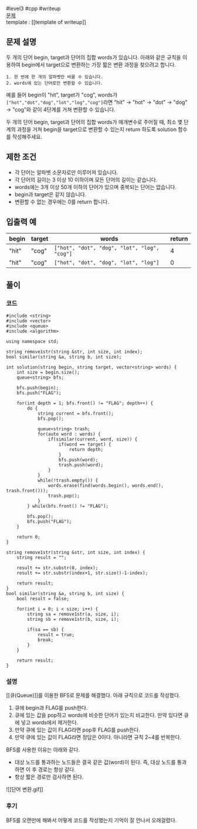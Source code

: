 
#level3 #cpp #writeup  
[문제](https://school.programmers.co.kr/learn/courses/30/lessons/43163)  
template : [[template of writeup]]  

## 문제 설명  

두 개의 단어 begin, target과 단어의 집합 words가 있습니다. 아래와 같은 규칙을 이용하여 begin에서 target으로 변환하는 가장 짧은 변환 과정을 찾으려고 합니다.  

```  
1. 한 번에 한 개의 알파벳만 바꿀 수 있습니다.  
2. words에 있는 단어로만 변환할 수 있습니다.  
```  

예를 들어 begin이 "hit", target가 "cog", words가 `["hot","dot","dog","lot","log","cog"]`라면 "hit" -> "hot" -> "dot" -> "dog" -> "cog"와 같이 4단계를 거쳐 변환할 수 있습니다.  

두 개의 단어 begin, target과 단어의 집합 words가 매개변수로 주어질 때, 최소 몇 단계의 과정을 거쳐 begin을 target으로 변환할 수 있는지 return 하도록 solution 함수를 작성해주세요.  

## 제한 조건  

- 각 단어는 알파벳 소문자로만 이루어져 있습니다.  
- 각 단어의 길이는 3 이상 10 이하이며 모든 단어의 길이는 같습니다.  
- words에는 3개 이상 50개 이하의 단어가 있으며 중복되는 단어는 없습니다.  
- begin과 target은 같지 않습니다.  
- 변환할 수 없는 경우에는 0를 return 합니다.  

## 입출력 예  

| begin | target | words                                        | return |  
| ----- | ------ | -------------------------------------------- | ------ |  
| "hit" | "cog"  | `["hot", "dot", "dog", "lot", "log", "cog"]` | 4      |  
| "hit" | "cog"  | `["hot", "dot", "dog", "lot", "log"]`        | 0      |  

## 풀이  

### 코드  

```  
#include <string>  
#include <vector>  
#include <queue>  
#include <algorithm>  

using namespace std;  

string remove1str(string &str, int size, int index);  
bool similar(string &a, string b, int size);  

int solution(string begin, string target, vector<string> words) {  
    int size = begin.size();  
    queue<string> bfs;  
    
    bfs.push(begin);  
    bfs.push("FLAG");  
    
    for(int depth = 1; bfs.front() != "FLAG"; depth++) {  
        do {  
            string current = bfs.front();  
            bfs.pop();  
            
            queue<string> trash;  
            for(auto word : words) {  
                if(similar(current, word, size)) {  
                    if(word == target) {  
                        return depth;  
                    }  
                    bfs.push(word);  
                    trash.push(word);  
                }  
            }  
            while(!trash.empty()) {  
                words.erase(find(words.begin(), words.end(), trash.front()));  
                trash.pop();  
            }  
        } while(bfs.front() != "FLAG");  

        bfs.pop();  
        bfs.push("FLAG");  
    }  
    
    return 0;  
}  

string remove1str(string &str, int size, int index) {  
    string result = "";  
    
    result += str.substr(0, index);  
    result += str.substr(index+1, str.size()-1-index);  
    
    return result;  
}  
bool similar(string &a, string b, int size) {  
    bool result = false;  
    
    for(int i = 0; i < size; i++) {  
        string sa = remove1str(a, size, i);  
        string sb = remove1str(b, size, i);  
        
        if(sa == sb) {  
            result = true;  
            break;  
        }  
    }  
    
    return result;  
}  
```  

### 설명  

[[큐(Queue)]]를 이용한 BFS로 문제를 해결했다. 아래 규칙으로 코드를 작성했다.  

1. 큐에 begin과 FLAG를 push한다.  
2. 큐에 있는 값을 pop하고 words에 비슷한 단어가 있는지 비교한다. 만약 있다면 큐에 넣고 words에서 제거한다.  
3. 만약 큐에 있는 값이 FLAG라면 pop후 FLAG를 push한다.  
4. 만약 큐에 있는 값이 FLAG라면 정답은 0이다. 아니라면 규칙 2~4를 반복한다.  

BFS를 사용한 이유는 아래와 같다.  

- 대상 노드를 통과하는 노드들은 결국 같은 값(word)이 된다. 즉, 대상 노드를 통과하면 이 후 경로는 항상 같다.  
- 항상 짧은 경로만 검사하면 된다.  

![[단어 변환.gif]]  

### 후기  

BFS를 오랜만에 해봐서 어떻게 코드를 작성했는지 기억이 잘 안나서 오래걸렸다.  
